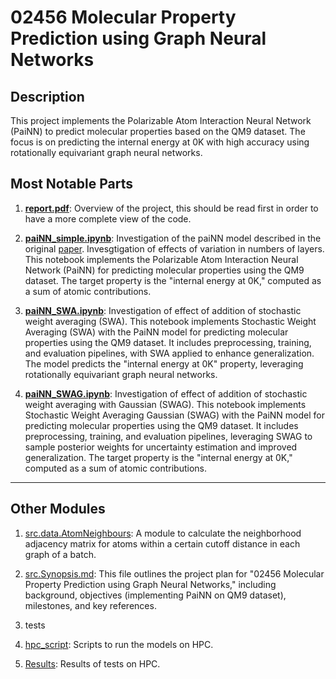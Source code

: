 # 02456 Molecular Property Prediction using Graph Neural Networks
## Description
This project implements the Polarizable Atom Interaction Neural Network (PaiNN) to predict molecular properties based on the QM9 dataset. The focus is on predicting the internal energy at 0K with high accuracy using rotationally equivariant graph neural networks.

## Most Notable Parts

1. **[report.pdf](report.pdf)**: Overview of the project, this should be read first in order to have a more complete view of the code.
   
2. **[paiNN_simple.ipynb](paiNN_simple.ipynb)**: Investigation of the paiNN model described in the original [paper](https://arxiv.org/pdf/2102.03150). Invesgtigation of effects of variation in numbers of layers. This notebook implements the Polarizable Atom Interaction Neural Network (PaiNN) for predicting molecular properties using the QM9 dataset. The target property is the "internal energy at 0K," computed as a sum of atomic contributions.

3. **[paiNN_SWA.ipynb](paiNN_SWA.ipynb)**: Investigation of effect of addition of stochastic weight averaging (SWA).  This notebook implements Stochastic Weight Averaging (SWA) with the PaiNN model for predicting molecular properties using the QM9 dataset. It includes preprocessing, training, and evaluation pipelines, with SWA applied to enhance generalization. The model predicts the "internal energy at 0K" property, leveraging rotationally equivariant graph neural networks.

4. **[paiNN_SWAG.ipynb](paiNN_SWAG.ipynb)**: Investigation of effect of addition of stochastic weight averaging with Gaussian (SWAG). This notebook implements Stochastic Weight Averaging Gaussian (SWAG) with the PaiNN model for predicting molecular properties using the QM9 dataset. It includes preprocessing, training, and evaluation pipelines, leveraging SWAG to sample posterior weights for uncertainty estimation and improved generalization. The target property is the "internal energy at 0K," computed as a sum of atomic contributions.

---

## Other Modules
1. [src.data.AtomNeighbours](src/data/AtomNeighbours.py): A module to calculate the neighborhood adjacency matrix for atoms within a certain cutoff distance in each graph of a batch.

2. [src.Synopsis.md](src/Synopsis.md): This file outlines the project plan for "02456 Molecular Property Prediction using Graph Neural Networks," including background, objectives (implementing PaiNN on QM9 dataset), milestones, and key references.

3. tests

4. [hpc_script](hpc_script): Scripts to run the models on HPC.

5. [Results](Results): Results of tests on HPC.
